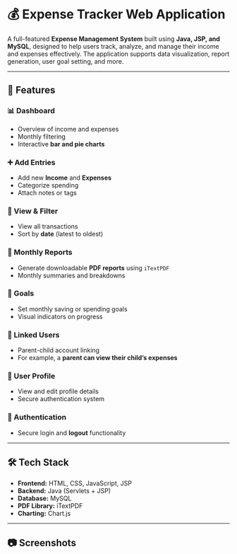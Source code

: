 # 💰 Expense Tracker Web Application

A full-featured **Expense Management System** built using **Java, JSP, and MySQL**, designed to help users track, analyze, and manage their income and expenses effectively. The application supports data visualization, report generation, user goal setting, and more.

---

## 🚀 Features

### 📊 Dashboard
- Overview of income and expenses
- Monthly filtering
- Interactive **bar and pie charts**

### ➕ Add Entries
- Add new **Income** and **Expenses**
- Categorize spending
- Attach notes or tags

### 📜 View & Filter
- View all transactions
- Sort by **date** (latest to oldest)

### 📁 Monthly Reports
- Generate downloadable **PDF reports** using `iTextPDF`
- Monthly summaries and breakdowns

### 🎯 Goals
- Set monthly saving or spending goals
- Visual indicators on progress

### 🔗 Linked Users
- Parent-child account linking
- For example, a **parent can view their child’s expenses**

### 👤 User Profile
- View and edit profile details
- Secure authentication system

### 🔐 Authentication
- Secure login and **logout** functionality

---

## 🛠 Tech Stack

- **Frontend:** HTML, CSS, JavaScript, JSP
- **Backend:** Java (Servlets + JSP)
- **Database:** MySQL
- **PDF Library:** iTextPDF
- **Charting:** Chart.js 

---

## 📷 Screenshots
